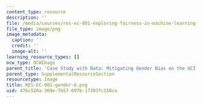 ```yaml
---
content_type: resource
description: ''
file: /media/courses/res-ec-001-exploring-fairness-in-machine-learning-for-international-development-spring-2020/476c520a369e7b57097b17393fc150ca_RES-EC-001-gender-6.png
file_type: image/png
image_metadata:
  caption: ''
  credit: ''
  image-alt: ''
learning_resource_types: []
ocw_type: OCWImage
parent_title: 'Case Study with Data: Mitigating Gender Bias on the UCI Adult Database'
parent_type: SupplementalResourceSection
resourcetype: Image
title: RES-EC-001-gender-6.png
uid: 476c520a-369e-7b57-097b-17393fc150ca
---
```

